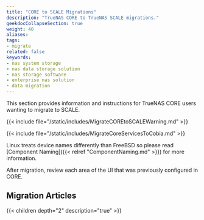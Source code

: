 ```yaml
---
title: "CORE to SCALE Migrations"
description: "TrueNAS CORE to TrueNAS SCALE migrations."
geekdocCollapseSection: true
weight: 40
aliases:
tags:
- migrate
related: false
keywords:
- nas system storage
- nas data storage solution
- nas storage software
- enterprise nas solution
- data migration
---
```


This section provides information and instructions for TrueNAS CORE users wanting to migrate to SCALE.

{{< include file="/static/includes/MigrateCOREtoSCALEWarning.md" >}}

{{< include file="/static/includes/MigrateCoreServicesToCobia.md" >}}

Linux treats device names differently than FreeBSD so please read [Component Naming]({{< relref "ComponentNaming.md" >}}) for more information.

After migration, review each area of the UI that was previously configured in CORE.

## Migration Articles

{{< children depth="2" description="true" >}}
